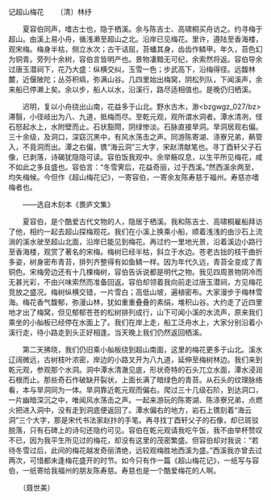 记超山梅花
　　〔清〕林纾 

　　夏容伯同声，嗜古士也，隐于栖溪。余与陈吉士、高啸桐买舟访之。约寻梅于超山。由溪上易小舟，循浅濑至超山之北。沿岸已见梅花。里许，遵陆至香海楼，观宋梅。梅身半枯，侧立水次；古干诘屈，苔蟠其身，齿齿作鳞甲。年久，苔色幻为铜青。旁列十余树，容伯言皆明产也。景物凄黯无可纪，余索然将返。容伯导余过唐玉潜祠下，花乃大盛：纵横交纠，玉雪一色；步武高下，沿梅得径。远馥林麓，近偃陂陀；丛芬积缟，弥满山谷。几四里始出梅窝，阴松列队，下闻溪声，余来船已停濑上矣。余以步，船人以水，沿溪行，路尽适相值也。是晚仍归栖溪。

　　迟明，复以小舟绕出山南，花益多于山北。野水古木，渺<bzgwgz_027/bz>滞翳，小径岐出为八、九道，抵梅而尽。至乾元观，观所谓水洞者。潭水清冽，怪石怒起水上，水附壁而止。石状豁閜，阴绿惨淡。石脉直接旱洞。旱洞居观右偏。三十余级，及洞口，深窈沉黑中，有风水荡击之声。同游陈寄湖、涤寮兄弟，爇管入，不竟洞而出。潭之右偏，镌“海云洞”三大字，宋赵清献笔也。寻丁酉轩父子石像，已剥落，诗碣犹隐隐可读。容伯饭我观中。余举觞叹息，以生平所见梅花，咸不如此之多且盛也。容伯言：“冬雪霁后，花益奇丽，过于西溪。”然西溪余两至，均失梅候。今但作《超山梅花记》，一寄容伯，一寄余友陈寿慈于福州。寿慈亦嗜梅者也。 

　　——选自木刻本《畏庐文集》　　

　　夏容伯，是个酷爱古代文物的人，隐居于栖溪。我和陈吉士、高啸桐雇船拜访了他，相约一起去超山探梅观花。我们在小溪上换乘小船，顺着浅浅的由沙石上流淌的溪水驶至超山北面，沿岸已能见到梅花。再过约一里地光景，沿着溪边小路行至香海楼，观赏了著名的宋梅。梅树已经半枯，斜立于水边。苍老古拙的枝干曲折多姿，树身密布青苔，排列齐整得有如鱼鳞一样。因为年代久远，青苔全变成了青铜色。宋梅旁边还有十几棵梅树，容伯告诉说都是明代之物。我见四周景物阴冷而无甚光彩，不由兴味索然而准备回返。容伯却领着我向前走过唐玉潜祠，方见梅花竞放之盛况。梅树纵横交错，一片雪白；高低山坡，遍植密布。大家漫步于梅林雪海。梅花香气馥郁，弥漫山林，犹如重重叠叠的素绢，堆积山谷。大约走了近四里地才出了梅窝，但见郁郁苍苍的松树排列成行，山下可闻小溪的水流声，原来我们乘坐的小舢板已经停在水面上了。我们在岸上走，船工泛舟水上，大家分别沿着小溪行走，待小路走到头正好相逢。当天晚上我们仍然返回栖溪。

　　第二天拂晓，我们仍旧乘小舢板绕到超山南面，这里的梅花更多于山北。溪水辽阔微远，古树枝叶浓密，岸边的小路叉开为八九道，延伸至梅树林边。我们来到乾元观，参观那个水洞。洞中潭水清澈见底，形状奇特的石头兀立水面，潭水浸润石根而止。那些奇石作破缺开裂状，上面长满了暗绿色的青苔。从石头的纹理脉络看，本与旱洞同为一体。旱洞靠近乾元观而偏右。爬过三十几级石阶，到达洞口，一片幽暗深沉之中，唯闻风水荡击之声。一起来游玩的陈寄湖、陈涤寮兄弟，点燃火把进入洞中，没有走到洞底便返回了。潭水偏右的地方，岩石上镌刻着“海云洞”三个大字，那是宋代书法家赵抃的手笔。再寻找丁酉轩父子的石像，却已斑驳脱落，只有石碑上的诗句还隐约可见。容伯在乾元观请我吃午饭，我不由举杯赞叹不已，因为我平生所见过的梅花，却没有这里的茂密繁盛。但容伯却对我说：“若待冬雪过后，此间的梅花越发奇丽清绝，远较观梅胜地西溪为盛。”西溪我亦曾去过两次，可惜都未逢梅花盛开的时节。如今只有作一篇《超山梅花记》，一纸写与容伯，一纸寄给我福州的朋友陈寿慈。寿慈也是一个酷爱梅花的人啊。

　　（聂世美） 


